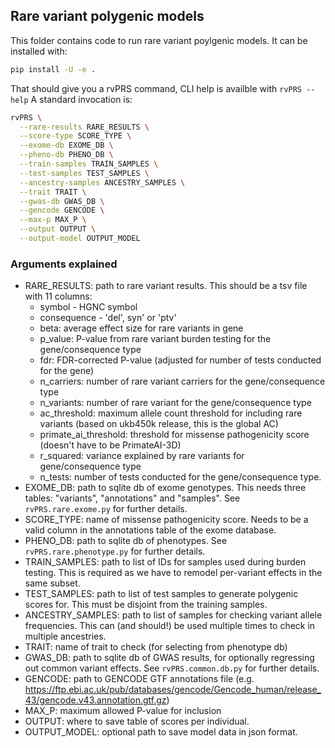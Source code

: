 
## Rare variant polygenic models

This folder contains code to run rare variant poylgenic models. It can be 
installed with:

```sh
pip install -U -e .
```

That should give you a rvPRS command, CLI help is availble with `rvPRS --help`
A standard invocation is:

```sh
rvPRS \
  --rare-results RARE_RESULTS \
  --score-type SCORE_TYPE \
  --exome-db EXOME_DB \
  --pheno-db PHENO_DB \
  --train-samples TRAIN_SAMPLES \
  --test-samples TEST_SAMPLES \
  --ancestry-samples ANCESTRY_SAMPLES \
  --trait TRAIT \
  --gwas-db GWAS_DB \
  --gencode GENCODE \
  --max-p MAX_P \
  --output OUTPUT \
  --output-model OUTPUT_MODEL
```

### Arguments explained
 - RARE_RESULTS: path to rare variant results. This should be a tsv file with 11 
    columns: 
    - symbol - HGNC symbol
    - consequence - 'del', syn' or 'ptv'
    - beta: average effect size for rare variants in gene
    - p_value: P-value from rare variant burden testing for the gene/consequence type
    - fdr: FDR-corrected P-value (adjusted for number of tests conducted for the gene)
    - n_carriers: number of rare variant carriers for the gene/consequence type
    - n_variants: number of rare variant for the gene/consequence type
    - ac_threshold: maximum allele count threshold for including rare variants 
        (based on ukb450k release, this is the global AC)
    - primate_ai_threshold: threshold for missense pathogenicity score (doesn't
        have to be PrimateAI-3D)
    - r_squared: variance explained by rare variants for gene/consequence type
    - n_tests: number of tests conducted for the gene/consequence type.
 - EXOME_DB: path to sqlite db of exome genotypes. This needs three tables: 
    "variants", "annotations" and "samples". See `rvPRS.rare.exome.py` for
    further details.
 - SCORE_TYPE: name of missense pathogenicity score. Needs to be a valid column 
    in the annotations table of the exome database.
 - PHENO_DB: path to sqlite db of phenotypes. See `rvPRS.rare.phenotype.py` for 
    further details.
 - TRAIN_SAMPLES: path to list of IDs for samples used during burden testing. This 
    is required as we have to remodel per-variant effects in the same subset.
 - TEST_SAMPLES: path to list of test samples to generate polygenic scores for. 
    This must be disjoint from the training samples.
 - ANCESTRY_SAMPLES: path to list of samples for checking variant allele
    frequencies. This can (and should!) be used multiple times to check in 
    multiple ancestries.
 - TRAIT: name of trait to check (for selecting from phenotype db)
 - GWAS_DB: path to sqlite db of GWAS results, for optionally regressing out 
    common variant effects. See `rvPRS.common.db.py` for further details.
 - GENCODE: path to GENCODE GTF annotations file (e.g. https://ftp.ebi.ac.uk/pub/databases/gencode/Gencode_human/release_43/gencode.v43.annotation.gtf.gz)
 - MAX_P: maximum allowed P-value for inclusion
 - OUTPUT: where to save table of scores per individual.
 - OUTPUT_MODEL: optional path to save model data in json format.
